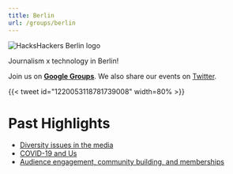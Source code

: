 ```yaml
---
title: Berlin
url: /groups/berlin
---
```


![HacksHackers Berlin logo](https://pbs.twimg.com/profile_banners/618188440/1510748635/1500x500)

Journalism x technology in Berlin!

Join us on **[Google Groups](https://groups.google.com/forum/#!forum/hhber-organisers)**. We also share our events on [Twitter](https://twitter.com/HacksHackersBER). 

{{< tweet id="1220053118781739008" width=80% >}}

# Past Highlights

* [Diversity issues in the media](https://twitter.com/sjockers/status/1386608291229446144)
* [COVID-19 and Us](https://twitter.com/HacksHackersBER/status/1368629965189754884)
* [Audience engagement, community building, and memberships](https://twitter.com/correctiv_org/status/1234504802853359616)
